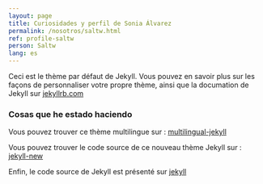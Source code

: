 ```yaml
---
layout: page
title: Curiosidades y perfil de Sonia Álvarez
permalink: /nosotros/saltw.html
ref: profile-saltw
person: Saltw
lang: es
---
```


Ceci est le thème par défaut de Jekyll. Vous pouvez en savoir plus sur les façons de personnaliser votre propre thème, ainsi que la documation de Jekyll sur [jekyllrb.com](http://jekyllrb.com/)


### Cosas que he estado haciendo


Vous pouvez trouver ce thème multilingue sur :
[multilingual-jekyll](https://github.com/sylvaindurand/multilingual-jekyll)

Vous pouvez trouver le code source de ce nouveau thème Jekyll sur :
[jekyll-new](https://github.com/jglovier/jekyll-new)

Enfin, le code source de Jekyll est présenté sur
[jekyll](https://github.com/jekyll/jekyll)
